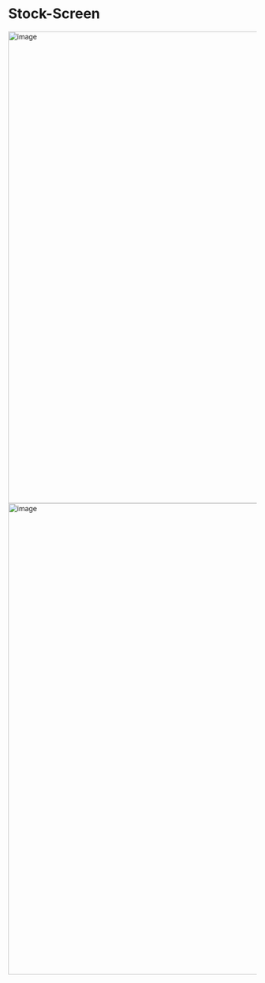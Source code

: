 # Stock-Screen

<img width="957" alt="image" src="https://github.com/user-attachments/assets/a3c36ccb-39d9-4d75-8145-92e9c5db90c6">

<img width="956" alt="image" src="https://github.com/user-attachments/assets/28431690-187c-417a-9ba0-66d29f258a3d">
